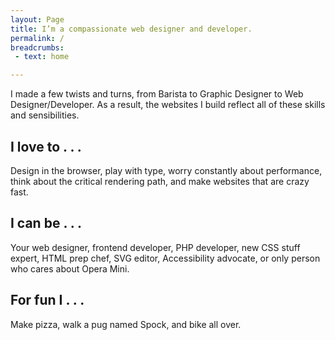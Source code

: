 ```yaml
---
layout: Page
title: I’m a compassionate web designer and developer.
permalink: /
breadcrumbs:
 - text: home

---
```


I made a few twists and turns, from Barista to Graphic Designer to Web Designer/Developer. As a result, the websites I build reflect all of these skills and sensibilities.

## I love to . . .
Design in the browser, play with type, worry constantly about performance, think about the critical rendering path, and make websites that are crazy fast.

## I can be . . .
Your web designer, frontend developer, PHP developer, new CSS stuff expert, HTML prep chef, SVG editor, Accessibility advocate, or only person who cares about Opera Mini.

## For fun I . . .
Make pizza, walk a pug named Spock, and bike all over.